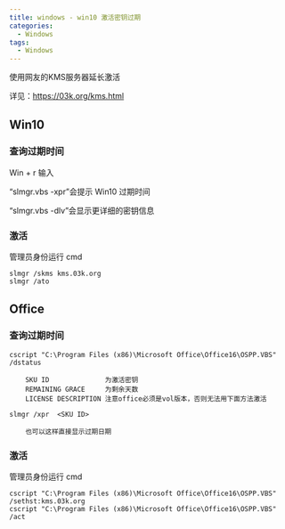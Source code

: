 ```yaml
---
title: windows - win10 激活密钥过期
categories:
  - Windows
tags:
  - Windows
---
```


使用网友的KMS服务器延长激活

详见：https://03k.org/kms.html

## Win10

### 查询过期时间

Win + r 输入 

“slmgr.vbs -xpr”会提示 Win10 过期时间

“slmgr.vbs -dlv”会显示更详细的密钥信息

### 激活

管理员身份运行 cmd
```
slmgr /skms kms.03k.org
slmgr /ato
```

## Office


### 查询过期时间

```
cscript "C:\Program Files (x86)\Microsoft Office\Office16\OSPP.VBS" /dstatus

    SKU ID              为激活密钥
    REMAINING GRACE     为剩余天数
    LICENSE DESCRIPTION 注意office必须是vol版本，否则无法用下面方法激活

slmgr /xpr  <SKU ID>

    也可以这样直接显示过期日期
```

### 激活

管理员身份运行 cmd
```
cscript "C:\Program Files (x86)\Microsoft Office\Office16\OSPP.VBS" /sethst:kms.03k.org
cscript "C:\Program Files (x86)\Microsoft Office\Office16\OSPP.VBS" /act
```
